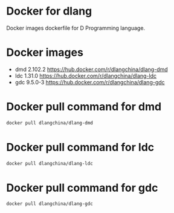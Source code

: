 # Docker for dlang
Docker images dockerfile for D Programming language.

# Docker images
 * dmd 2.102.2 https://hub.docker.com/r/dlangchina/dlang-dmd
 * ldc 1.31.0 https://hub.docker.com/r/dlangchina/dlang-ldc
 * gdc 9.5.0-3 https://hub.docker.com/r/dlangchina/dlang-gdc

# Docker pull command for dmd
```bash
docker pull dlangchina/dlang-dmd
```

# Docker pull command for ldc
```bash
docker pull dlangchina/dlang-ldc
```

# Docker pull command for gdc
```bash
docker pull dlangchina/dlang-gdc
```
